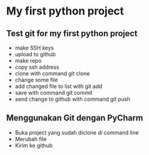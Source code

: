# My first python project

## Test git for my first python project
- make SSH keys
- upload to github
- make repo
- copy ssh address
- clone with command git clone
- change some file
- add changed file to list with git add
- save with command git commit
- send change to github with command git push

## Menggunakan Git dengan PyCharm
- Buka project yang sudah diclone di command line
- Merubah file
- Kirim ke github